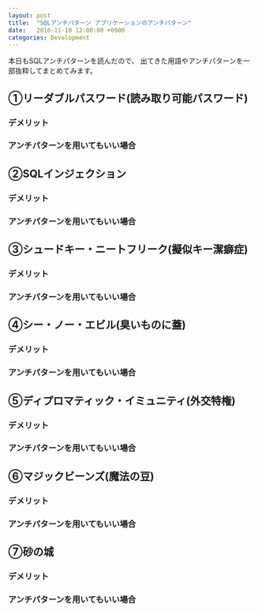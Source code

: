```yaml
---
layout: post
title:  "SQLアンチパターン アプリケーションのアンチパターン"
date:   2016-11-10 12:00:00 +0900
categories: Development
---
```


本日もSQLアンチパターンを読んだので、
出てきた用語やアンチパターンを一部抜粋してまとめてみます。

## ①リーダブルパスワード(読み取り可能パスワード)

### デメリット

### アンチパターンを用いてもいい場合

## ②SQLインジェクション

### デメリット

### アンチパターンを用いてもいい場合

## ③シュードキー・ニートフリーク(擬似キー潔癖症)

### デメリット

### アンチパターンを用いてもいい場合

## ④シー・ノー・エビル(臭いものに蓋)

### デメリット

### アンチパターンを用いてもいい場合

## ⑤ディプロマティック・イミュニティ(外交特権)

### デメリット

### アンチパターンを用いてもいい場合

## ⑥マジックビーンズ(魔法の豆)

### デメリット

### アンチパターンを用いてもいい場合

## ⑦砂の城

### デメリット

### アンチパターンを用いてもいい場合